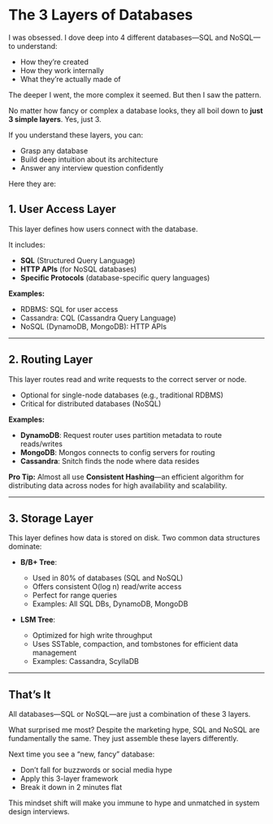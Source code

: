 # The 3 Layers of Databases

I was obsessed. I dove deep into 4 different databases—SQL and NoSQL—to understand:

- How they’re created  
- How they work internally  
- What they’re actually made of  

The deeper I went, the more complex it seemed. But then I saw the pattern.  

No matter how fancy or complex a database looks, they all boil down to **just 3 simple layers**. Yes, just 3.  

If you understand these layers, you can:  
- Grasp any database  
- Build deep intuition about its architecture  
- Answer any interview question confidently  

Here they are:

## 1. User Access Layer

This layer defines how users connect with the database.  

It includes:  
- **SQL** (Structured Query Language)  
- **HTTP APIs** (for NoSQL databases)  
- **Specific Protocols** (database-specific query languages)  

**Examples:**  
- RDBMS: SQL for user access  
- Cassandra: CQL (Cassandra Query Language)  
- NoSQL (DynamoDB, MongoDB): HTTP APIs  

---

## 2. Routing Layer

This layer routes read and write requests to the correct server or node.  

- Optional for single-node databases (e.g., traditional RDBMS)  
- Critical for distributed databases (NoSQL)  

**Examples:**  
- **DynamoDB**: Request router uses partition metadata to route reads/writes  
- **MongoDB**: Mongos connects to config servers for routing  
- **Cassandra**: Snitch finds the node where data resides  

**Pro Tip:** Almost all use **Consistent Hashing**—an efficient algorithm for distributing data across nodes for high availability and scalability.

---

## 3. Storage Layer

This layer defines how data is stored on disk. Two common data structures dominate:  

- **B/B+ Tree**:  
  - Used in 80% of databases (SQL and NoSQL)  
  - Offers consistent O(log n) read/write access  
  - Perfect for range queries  
  - Examples: All SQL DBs, DynamoDB, MongoDB  

- **LSM Tree**:  
  - Optimized for high write throughput  
  - Uses SSTable, compaction, and tombstones for efficient data management  
  - Examples: Cassandra, ScyllaDB  

---

## That’s It

All databases—SQL or NoSQL—are just a combination of these 3 layers.  

What surprised me most? Despite the marketing hype, SQL and NoSQL are fundamentally the same. They just assemble these layers differently.  

Next time you see a “new, fancy” database:  
- Don’t fall for buzzwords or social media hype  
- Apply this 3-layer framework  
- Break it down in 2 minutes flat  

This mindset shift will make you immune to hype and unmatched in system design interviews.
